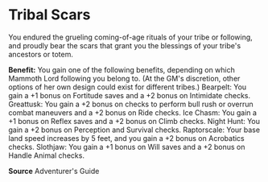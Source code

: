 ﻿---
cssclass: [feats]

---
# Tribal Scars

You endured the grueling coming-of-age rituals of your tribe or following, and proudly bear the scars that grant you the blessings of your tribe's ancestors or totem.

**Benefit:** You gain one of the following benefits, depending on which Mammoth Lord following you belong to. (At the GM's discretion, other options of her own design could exist for different tribes.) 
Bearpelt: You gain a +1 bonus on Fortitude saves and a +2 bonus on Intimidate checks. 
Greattusk: You gain a +2 bonus on checks to perform bull rush or overrun combat maneuvers and a +2 bonus on Ride checks. 
Ice Chasm: You gain a +1 bonus on Reflex saves and a +2 bonus on Climb checks. 
Night Hunt: You gain a +2 bonus on Perception and Survival checks. 
Raptorscale: Your base land speed increases by 5 feet, and you gain a +2 bonus on Acrobatics checks. 
Slothjaw: You gain a +1 bonus on Will saves and a +2 bonus on Handle Animal checks.

**Source** Adventurer's Guide